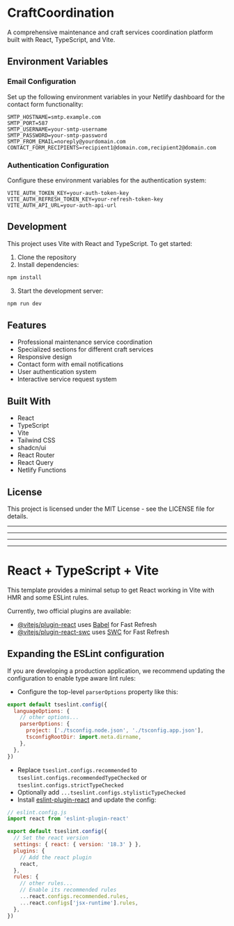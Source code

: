 # CraftCoordination

A comprehensive maintenance and craft services coordination platform built with React, TypeScript, and Vite.

## Environment Variables

### Email Configuration
Set up the following environment variables in your Netlify dashboard for the contact form functionality:

```env
SMTP_HOSTNAME=smtp.example.com
SMTP_PORT=587
SMTP_USERNAME=your-smtp-username
SMTP_PASSWORD=your-smtp-password
SMTP_FROM_EMAIL=noreply@yourdomain.com
CONTACT_FORM_RECIPIENTS=recipient1@domain.com,recipient2@domain.com
```

### Authentication Configuration
Configure these environment variables for the authentication system:

```env
VITE_AUTH_TOKEN_KEY=your-auth-token-key
VITE_AUTH_REFRESH_TOKEN_KEY=your-refresh-token-key
VITE_AUTH_API_URL=your-auth-api-url
```

## Development

This project uses Vite with React and TypeScript. To get started:

1. Clone the repository
2. Install dependencies:
```bash
npm install
```
3. Start the development server:
```bash
npm run dev
```

## Features

- Professional maintenance service coordination
- Specialized sections for different craft services
- Responsive design
- Contact form with email notifications
- User authentication system
- Interactive service request system

## Built With

- React
- TypeScript
- Vite
- Tailwind CSS
- shadcn/ui
- React Router
- React Query
- Netlify Functions

## License

This project is licensed under the MIT License - see the LICENSE file for details.


---
---
---
---

# React + TypeScript + Vite

This template provides a minimal setup to get React working in Vite with HMR and some ESLint rules.

Currently, two official plugins are available:

- [@vitejs/plugin-react](https://github.com/vitejs/vite-plugin-react/blob/main/packages/plugin-react/README.md) uses [Babel](https://babeljs.io/) for Fast Refresh
- [@vitejs/plugin-react-swc](https://github.com/vitejs/vite-plugin-react-swc) uses [SWC](https://swc.rs/) for Fast Refresh

## Expanding the ESLint configuration

If you are developing a production application, we recommend updating the configuration to enable type aware lint rules:

- Configure the top-level `parserOptions` property like this:

```js
export default tseslint.config({
  languageOptions: {
    // other options...
    parserOptions: {
      project: ['./tsconfig.node.json', './tsconfig.app.json'],
      tsconfigRootDir: import.meta.dirname,
    },
  },
})
```

- Replace `tseslint.configs.recommended` to `tseslint.configs.recommendedTypeChecked` or `tseslint.configs.strictTypeChecked`
- Optionally add `...tseslint.configs.stylisticTypeChecked`
- Install [eslint-plugin-react](https://github.com/jsx-eslint/eslint-plugin-react) and update the config:

```js
// eslint.config.js
import react from 'eslint-plugin-react'

export default tseslint.config({
  // Set the react version
  settings: { react: { version: '18.3' } },
  plugins: {
    // Add the react plugin
    react,
  },
  rules: {
    // other rules...
    // Enable its recommended rules
    ...react.configs.recommended.rules,
    ...react.configs['jsx-runtime'].rules,
  },
})
```
